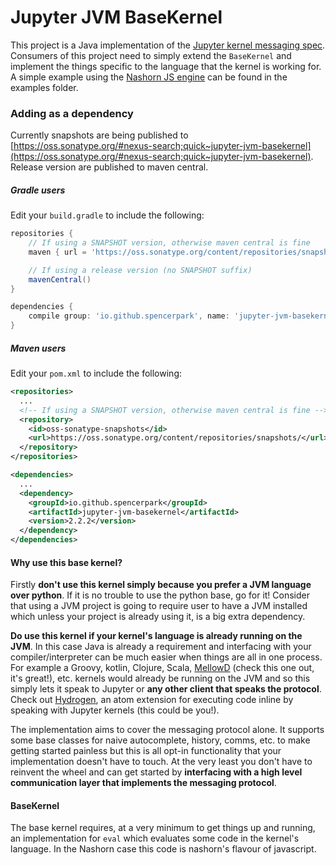 # Jupyter JVM BaseKernel

This project is a Java implementation of the [Jupyter kernel messaging spec](http://jupyter-client.readthedocs.io/en/latest/messaging.html). Consumers of this project need to simply extend the `BaseKernel` and implement the things specific to the language that the kernel is working for. A simple example using the [Nashorn JS engine](https://docs.oracle.com/javase/8/docs/technotes/guides/scripting/nashorn/api.html) can be found in the examples folder.

### Adding as a dependency

Currently snapshots are being published to [https://oss.sonatype.org/#nexus-search;quick~jupyter-jvm-basekernel](https://oss.sonatype.org/#nexus-search;quick~jupyter-jvm-basekernel). Release version are published to maven central.

##### Gradle users

Edit your `build.gradle` to include the following:

```gradle
repositories {
    // If using a SNAPSHOT version, otherwise maven central is fine
    maven { url = 'https://oss.sonatype.org/content/repositories/snapshots/' }

    // If using a release version (no SNAPSHOT suffix)
    mavenCentral()
}

dependencies {
    compile group: 'io.github.spencerpark', name: 'jupyter-jvm-basekernel', version: '2.2.2'
}
```

##### Maven users

Edit your `pom.xml` to include the following:

```xml
<repositories>
  ...
  <!-- If using a SNAPSHOT version, otherwise maven central is fine -->
  <repository>
    <id>oss-sonatype-snapshots</id>
    <url>https://oss.sonatype.org/content/repositories/snapshots/</url>
  </repository>
</repositories>

<dependencies>
  ...
  <dependency>
    <groupId>io.github.spencerpark</groupId>
    <artifactId>jupyter-jvm-basekernel</artifactId>
    <version>2.2.2</version>
  </dependency>
</dependencies>
```

#### Why use this base kernel?

Firstly **don't use this kernel simply because you prefer a JVM language over python**. If it is no trouble to use the python base, go for it! Consider that using a JVM project is going to require user to have a JVM installed which unless your project is already using it, is a big extra dependency.

**Do use this kernel if your kernel's language is already running on the JVM**. In this case Java is already a requirement and interfacing with your compiler/interpreter can be much easier when things are all in one process. For example a Groovy, kotlin, Clojure, Scala, [MellowD](https://github.com/SpencerPark/MellowD) (check this one out, it's great!), etc. kernels would already be running on the JVM and so this simply lets it speak to Jupyter or **any other client that speaks the protocol**. Check out [Hydrogen](https://atom.io/packages/hydrogen), an atom extension for executing code inline by speaking with Jupyter kernels (this could be you!).

The implementation aims to cover the messaging protocol alone. It supports some base classes for naive autocomplete, history, comms, etc. to make getting started painless but this is all opt-in functionality that your implementation doesn't have to touch. At the very least you don't have to reinvent the wheel and can get started by **interfacing with a high level communication layer that implements the messaging protocol**. 

#### BaseKernel

The base kernel requires, at a very minimum to get things up and running, an implementation for `eval` which evaluates some code in the kernel's language. In the Nashorn case this code is nashorn's flavour of javascript. 